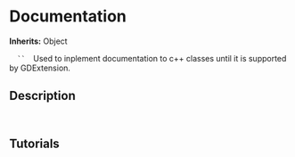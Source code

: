 # Documentation

**Inherits:** Object

`   ``   `Used to inplement documentation to c++ classes until it is supported by GDExtension.
`   `
## Description 

`   `
## Tutorials 

	
